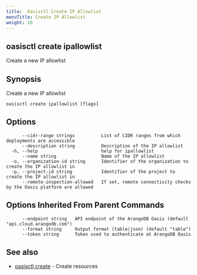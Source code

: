 ```yaml
---
title:  Oasisctl Create IP Allowlist
menuTitle: Create IP Allowlist
weight: 10
---
```

## oasisctl create ipallowlist

Create a new IP allowlist

## Synopsis
Create a new IP allowlist

```
oasisctl create ipallowlist [flags]
```

## Options
```
      --cidr-range strings          List of CIDR ranges from which deployments are accessible
      --description string          Description of the IP allowlist
  -h, --help                        help for ipallowlist
      --name string                 Name of the IP allowlist
  -o, --organization-id string      Identifier of the organization to create the IP allowlist in
  -p, --project-id string           Identifier of the project to create the IP allowlist in
      --remote-inspection-allowed   If set, remote connectivity checks by the Oasis platform are allowed
```

## Options Inherited From Parent Commands
```
      --endpoint string   API endpoint of the ArangoDB Oasis (default "api.cloud.arangodb.com")
      --format string     Output format (table|json) (default "table")
      --token string      Token used to authenticate at ArangoDB Oasis
```

## See also
* [oasisctl create](_index.md)	 - Create resources

